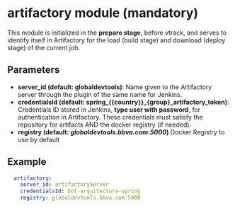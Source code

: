 # artifactory module (mandatory)
This module is initialized in the **prepare stage**, before vtrack, and serves to identify itself in Artifactory for the load (build stage) and download (deploy stage) of the current job.

## Parameters

- **server_id (default: globaldevtools)**: Name given to the Artifactory server through the plugin of the same name for Jenkins.
- **credentialsId (default: spring_{{country}}_{group}_artifactory_token)**: Credentials ID stored in Jenkins, **type user with password**, for authentication in Artifactory. These credentials must satisfy the repository for artifacts AND the docker registry (if needed).
- **registry (default: _globaldevtools.bbva.com:5000_)** Docker Registry to use by default 

## Example
```yml
  artifactory:
    server_id: artifactoryServer
    credentialsId: bot-arquitectura-spring
    registry: globaldevtools.bbva.com:5000
```